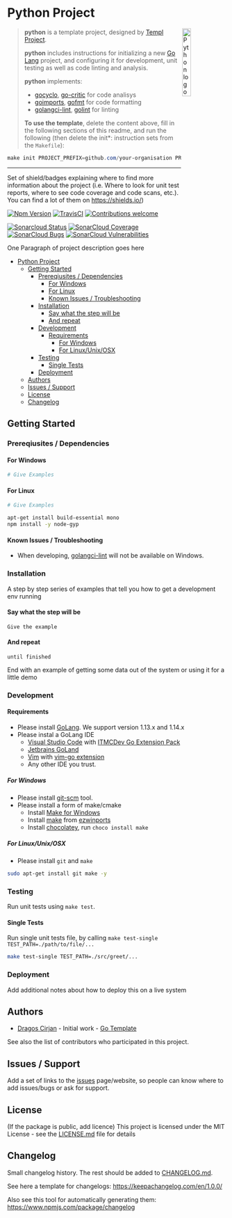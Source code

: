 # Python Project

<img alt="Python logo" src="https://github.com/templ-project/go/blob/master/python_logo.png?raw=true" width="20%" align="right" />

> **python** is a template project, designed by [Templ Project](http://templ-project.github.io).
>
> **python** includes instructions for initializing a new [Go Lang](https://golang.org) project, and configuring it for
> development, unit testing as well as code linting and analysis.
>
> **python** implements:
>
> - [gocyclo](https://github.com/fzipp/gocyclo), [go-critic](https://github.com/go-critic/go-critic) for code analisys
> - [goimports](https://godoc.org/golang.org/x/tools/cmd/goimports), [gofmt](https://golang.org/cmd/gofmt) for code formatting
> - [golangci-lint](https://github.com/golangci/golangci-lint), [golint](https://github.com/golang/lint) for linting
>
> **To use the template**, delete the content above, fill in the following sections of this readme, and run the following (then delete the init\*: instruction sets from the `Makefile`):

```powershell
make init PROJECT_PREFIX=github.com/your-organisation PROJECT=project-name
```

<hr>
<!-- > TODO: -->

Set of shield/badges explaining where to find more information about the project (i.e. Where to look for unit test reports, where to see code coverage and code scans, etc.). You can find a lot of them on https://shields.io/)

[![Npm Version](https://img.shields.io/github/go-mod/go-version/templ-project/go)](https://img.shields.io/github/go-mod/go-version/templ-project/go)
[![TravisCI](https://travis-ci.org/templ-project/go.svg?branch=master)](https://travis-ci.org/templ-project/go)
[![Contributions welcome](https://img.shields.io/badge/contributions-welcome-brightgreen.svg?style=flat)](https://github.com/templ-project/go/issues)

<!-- [![CircleCI](https://circleci.com/gh/templ-project/go.svg?style=shield)](https://circleci.com/gh/templ-project/go) -->

[![Sonarcloud Status](https://sonarcloud.io/api/project_badges/measure?project=templ-project_go&metric=alert_status)](https://sonarcloud.io/dashboard?id=templ-project_go)
[![SonarCloud Coverage](https://sonarcloud.io/api/project_badges/measure?project=templ-project_go&metric=coverage)](https://sonarcloud.io/component_measures/metric/coverage/list?id=templ-project_go)
[![SonarCloud Bugs](https://sonarcloud.io/api/project_badges/measure?project=templ-project_go&metric=bugs)](https://sonarcloud.io/component_measures/metric/reliability_rating/list?id=templ-project_go)
[![SonarCloud Vulnerabilities](https://sonarcloud.io/api/project_badges/measure?project=templ-project_go&metric=vulnerabilities)](https://sonarcloud.io/component_measures/metric/security_rating/list?id=templ-project_go)

<!--
[![Donate to this project using Patreon](https://img.shields.io/badge/patreon-donate-yellow.svg)](https://patreon.com/dragoscirjan)
[![Donate to this project using Paypal](https://img.shields.io/badge/paypal-donate-yellow.svg)](https://www.paypal.com/cgi-bin/webscr?cmd=_s-xclick&hosted_button_id=UMMN8JPLVAUR4&source=url)
[![Donate to this project using Flattr](https://img.shields.io/badge/flattr-donate-yellow.svg)](https://flattr.com/profile/balupton)
[![Donate to this project using Liberapay](https://img.shields.io/badge/liberapay-donate-yellow.svg)](https://liberapay.com/dragoscirjan)
[![Donate to this project using Thanks App](https://img.shields.io/badge/thanksapp-donate-yellow.svg)](https://givethanks.app/donate/npm/badges)
[![Donate to this project using Boost Lab](https://img.shields.io/badge/boostlab-donate-yellow.svg)](https://boost-lab.app/dragoscirjan/badges)
[![Donate to this project using Buy Me A Coffee](https://img.shields.io/badge/buy%20me%20a%20coffee-donate-yellow.svg)](https://buymeacoffee.com/balupton)
[![Donate to this project using Open Collective](https://img.shields.io/badge/open%20collective-donate-yellow.svg)](https://opencollective.com/dragoscirjan)
[![Donate to this project using Cryptocurrency](https://img.shields.io/badge/crypto-donate-yellow.svg)](https://dragoscirjan.me/crypto)
[![Donate to this project using Paypal](https://img.shields.io/badge/paypal-donate-yellow.svg)](https://dragoscirjan.me/paypal)
[![Buy an item on our wishlist for us](https://img.shields.io/badge/wishlist-donate-yellow.svg)](https://dragoscirjan.me/wishlist)
-->

One Paragraph of project description goes here

<!--
Insert Table of Contents Here
This can be done using [AlanWalk.markdown-toc](https://marketplace.visualstudio.com/items?itemName=AlanWalk.markdown-toc) plugin,
which is also included in
[itmcdev.generic-extension-pack](https://marketplace.visualstudio.com/items?itemName=itmcdev.generic-extension-pack) extension pack.
-->
<!-- TOC -->

- [Python Project](#python-project)
  - [Getting Started](#getting-started)
    - [Prereqiusites / Dependencies](#prereqiusites--dependencies)
      - [For Windows](#for-windows)
      - [For Linux](#for-linux)
      - [Known Issues / Troubleshooting](#known-issues--troubleshooting)
    - [Installation](#installation)
      - [Say what the step will be](#say-what-the-step-will-be)
      - [And repeat](#and-repeat)
    - [Development](#development)
      - [Requirements](#requirements)
        - [For Windows](#for-windows-1)
        - [For Linux/Unix/OSX](#for-linuxunixosx)
    - [Testing](#testing)
      - [Single Tests](#single-tests)
    - [Deployment](#deployment)
  - [Authors](#authors)
  - [Issues / Support](#issues--support)
  - [License](#license)
  - [Changelog](#changelog)

<!-- /TOC -->

## Getting Started

### Prereqiusites / Dependencies

#### For Windows

```powershell
# Give Examples
```

#### For Linux

```bash
# Give Examples

apt-get install build-essential mono
npm install -y node-gyp
```

#### Known Issues / Troubleshooting

- When developing, [golangci-lint](https://github.com/golangci/golangci-lint) will not be available on Windows.

### Installation

A step by step series of examples that tell you how to get a development env running

#### Say what the step will be

```
Give the example
```

#### And repeat

```
until finished
```

End with an example of getting some data out of the system or using it for a little demo

### Development

#### Requirements

- Please install [GoLang](https://golang.org/dl/). We support version 1.13.x and 1.14.x
- Please instal a GoLang IDE
  - [Visual Studio Code](https://code.visualstudio.com/) with [ITMCDev Go Extension Pack](https://marketplace.visualstudio.com/items?itemName=itmcdev.go-extension-pack)
  - [Jetbrains GoLand](https://www.jetbrains.com/go/)
  - [Vim](https://www.vim.org/) with [vim-go extension](https://github.com/fatih/vim-go)
  - Any other IDE you trust.

##### For Windows

- Please install [git-scm](https://git-scm.com/download/win) tool.
- Please install a form of make/cmake
  - Install [Make for Windows](http://gnuwin32.sourceforge.net/packages/make.htm)
  - Install [make](https://sourceforge.net/projects/ezwinports/files/) from [ezwinports](https://sourceforge.net/projects/ezwinports/files/)
  - Install [chocolatey](https://chocolatey.org/), run `choco install make`
  <!-- - Install [Visual Studio Community](https://visualstudio.microsoft.com/vs/community/)
    - You will find it under `C:\Program Files (x86)\Microsoft Visual Studio\2019\Community\VC\Tools\MSVC\14.25.28610\bin\Hostx64` -->

##### For Linux/Unix/OSX

- Please install `git` and `make`

```bash
sudo apt-get install git make -y
```

### Testing

Run unit tests using `make test`.

#### Single Tests

Run single unit tests file, by calling `make test-single TEST_PATH=./path/to/file/...`

```bash
make test-single TEST_PATH=./src/greet/...
```

### Deployment

Add additional notes about how to deploy this on a live system

## Authors

- [Dragos Cirjan](mailto:dragos.cirjan@gmail.com) - Initial work - [Go Template](/templ-project/go)

See also the list of contributors who participated in this project.

## Issues / Support

Add a set of links to the [issues](/templ-project/go/issues) page/website, so people can know where to add issues/bugs or ask for support.

## License

(If the package is public, add licence)
This project is licensed under the MIT License - see the [LICENSE.md](LICENSE.md) file for details

## Changelog

Small changelog history. The rest should be added to [CHANGELOG.md](CHANGELOG.md).

See here a template for changelogs: https://keepachangelog.com/en/1.0.0/

Also see this tool for automatically generating them: https://www.npmjs.com/package/changelog
